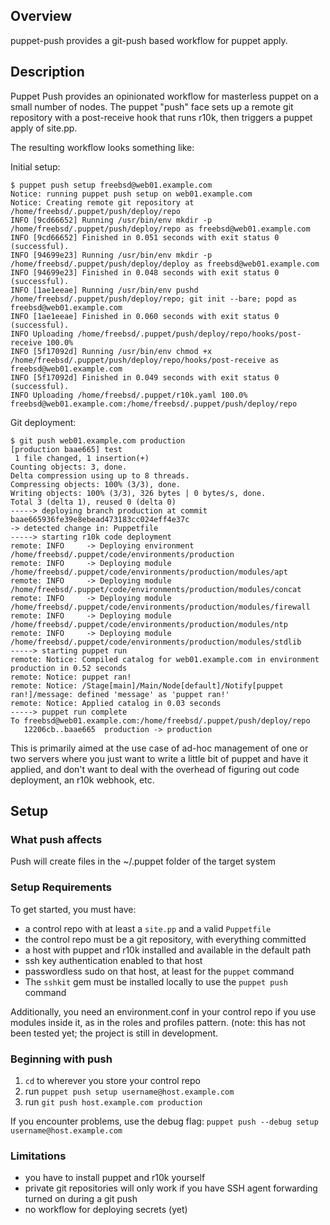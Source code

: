 ## Overview

puppet-push provides a git-push based workflow for puppet apply.

## Description

Puppet Push provides an opinionated workflow for masterless puppet on a small
number of nodes. The puppet "push" face sets up a remote git repository with a
post-receive hook that runs r10k, then triggers a puppet apply of site.pp.

The resulting workflow looks something like:

Initial setup:
```shell
$ puppet push setup freebsd@web01.example.com
Notice: running puppet push setup on web01.example.com
Notice: Creating remote git repository at /home/freebsd/.puppet/push/deploy/repo
INFO [9cd66652] Running /usr/bin/env mkdir -p /home/freebsd/.puppet/push/deploy/repo as freebsd@web01.example.com
INFO [9cd66652] Finished in 0.051 seconds with exit status 0 (successful).
INFO [94699e23] Running /usr/bin/env mkdir -p /home/freebsd/.puppet/push/deploy/deploy as freebsd@web01.example.com
INFO [94699e23] Finished in 0.048 seconds with exit status 0 (successful).
INFO [1ae1eeae] Running /usr/bin/env pushd /home/freebsd/.puppet/push/deploy/repo; git init --bare; popd as freebsd@web01.example.com
INFO [1ae1eeae] Finished in 0.060 seconds with exit status 0 (successful).
INFO Uploading /home/freebsd/.puppet/push/deploy/repo/hooks/post-receive 100.0%
INFO [5f17092d] Running /usr/bin/env chmod +x /home/freebsd/.puppet/push/deploy/repo/hooks/post-receive as freebsd@web01.example.com
INFO [5f17092d] Finished in 0.049 seconds with exit status 0 (successful).
INFO Uploading /home/freebsd/.puppet/r10k.yaml 100.0%
freebsd@web01.example.com:/home/freebsd/.puppet/push/deploy/repo
```

Git deployment:
```shell
$ git push web01.example.com production
[production baae665] test
 1 file changed, 1 insertion(+)
Counting objects: 3, done.
Delta compression using up to 8 threads.
Compressing objects: 100% (3/3), done.
Writing objects: 100% (3/3), 326 bytes | 0 bytes/s, done.
Total 3 (delta 1), reused 0 (delta 0)
-----> deploying branch production at commit baae665936fe39e8ebead473183cc024eff4e37c
-> detected change in: Puppetfile
-----> starting r10k code deployment
remote: INFO     -> Deploying environment /home/freebsd/.puppet/code/environments/production
remote: INFO     -> Deploying module /home/freebsd/.puppet/code/environments/production/modules/apt
remote: INFO     -> Deploying module /home/freebsd/.puppet/code/environments/production/modules/concat
remote: INFO     -> Deploying module /home/freebsd/.puppet/code/environments/production/modules/firewall
remote: INFO     -> Deploying module /home/freebsd/.puppet/code/environments/production/modules/ntp
remote: INFO     -> Deploying module /home/freebsd/.puppet/code/environments/production/modules/stdlib
-----> starting puppet run
remote: Notice: Compiled catalog for web01.example.com in environment production in 0.52 seconds
remote: Notice: puppet ran!
remote: Notice: /Stage[main]/Main/Node[default]/Notify[puppet ran!]/message: defined 'message' as 'puppet ran!'
remote: Notice: Applied catalog in 0.03 seconds
-----> puppet run complete
To freebsd@web01.example.com:/home/freebsd/.puppet/push/deploy/repo
   12206cb..baae665  production -> production
```

This is primarily aimed at the use case of ad-hoc management of one or two
servers where you just want to write a little bit of puppet and have it
applied, and don't want to deal with the overhead of figuring out code
deployment, an r10k webhook, etc.

## Setup

### What push affects
Push will create files in the ~/.puppet folder of the target system

### Setup Requirements

To get started, you must have:

- a control repo with at least a `site.pp` and a valid `Puppetfile`
- the control repo must be a git repository, with everything committed
- a host with puppet and r10k installed and available in the default path
- ssh key authentication enabled to that host
- passwordless sudo on that host, at least for the `puppet` command
- The `sshkit` gem must be installed locally to use the `puppet push` command

Additionally, you need an environment.conf in your control repo if you use
modules inside it, as in the roles and profiles pattern. (note: this has not
been tested yet; the project is still in development.

### Beginning with push

1. `cd` to wherever you store your control repo
2. run `puppet push setup username@host.example.com`
3. run `git push host.example.com production`

If you encounter problems, use the debug flag: `puppet push --debug setup username@host.example.com`


### Limitations

- you have to install puppet and r10k yourself
- private git repositories will only work if you have SSH agent forwarding turned on during a git push
- no workflow for deploying secrets (yet)
